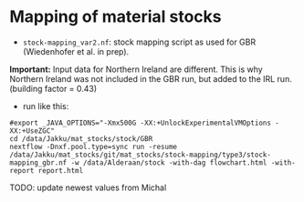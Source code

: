 # Mapping of material stocks

- ``stock-mapping_var2.nf``: stock mapping script as used for GBR (Wiedenhofer et al. in prep).

**Important:**
Input data for Northern Ireland are different. This is why Northern Ireland was not included in the GBR run, but added to the IRL run. (building factor = 0.43)

- run like this: 

```
#export _JAVA_OPTIONS="-Xmx500G -XX:+UnlockExperimentalVMOptions -XX:+UseZGC"
cd /data/Jakku/mat_stocks/stock/GBR
nextflow -Dnxf.pool.type=sync run -resume /data/Jakku/mat_stocks/git/mat_stocks/stock-mapping/type3/stock-mapping_gbr.nf -w /data/Alderaan/stock -with-dag flowchart.html -with-report report.html
```

TODO: update newest values from Michal
